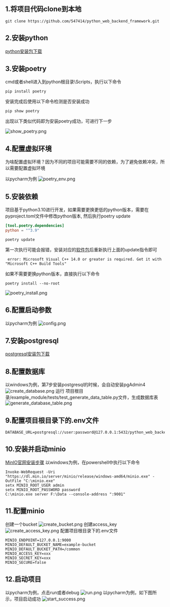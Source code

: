 ## 1.将项目代码clone到本地

```shell
git clone https://github.com/547414/python_web_backend_framework.git
```

## 2.安装python

[python安装包下载](https://www.python.org/downloads/)

## 3.安装poetry

cmd或者shell进入到python根目录\Scripts，执行以下命令

```shell
pip install poetry
``` 
安装完成后使用以下命令检测是否安装成功
```shell
pip show poetry
```  
出现以下类似代码即为安装poetry成功，可进行下一步 

![show_poetry.png](doc%2Fquick_start%2Fshow_poetry.png)
## 4.配置虚拟环境

为啥配置虚拟环境？因为不同的项目可能需要不同的依赖，为了避免依赖冲突，所以需要配置虚拟环境

以pycharm为例
![poetry_env.png](./doc/quick_start/poetry_env.png "add poetry env")

## 5.安装依赖

项目基于python3.10进行开发，如果需要更换更低的python版本，需要在pyproject.toml文件中修改python版本, 然后执行poetry update

```toml
[tool.poetry.dependencies]
python = "^3.9"
```

```shell
poetry update
```
第一次执行可能会报错，安装对应的[软件包](https://visualstudio.microsoft.com/visual-cpp-build-tools/
)后重新执行上面的update指令即可
```shell
 error: Microsoft Visual C++ 14.0 or greater is required. Get it with "Microsoft C++ Build Tools"
```
如果不需要更换python版本，直接执行以下命令

```shell
poetry install --no-root
```

![poetry_install.png](./doc/quick_start/poetry_install.png "poetry install")

## 6.配置启动参数

以pycharm为例
![config.png](./doc/quick_start/config.png "config")

## 7.安装postgresql

[postgresql安装包下载](https://www.postgresql.org/download/)

## 8.配置数据库

以windows为例，第7步安装postgresql的时候，会自动安装pgAdmin4
![create_database.png](./doc/quick_start/create_database.png "create database")
运行 项目根目录/example_module/tests/test_generate_data_table.py文件，生成数据库表
![generate_database_table.png](./doc/quick_start/generate_database_table.png "generate database table")

## 9.配置项目根目录下的.env文件

```shell
DATABASE_URL=postgresql://user:password@127.0.0.1:5432/python_web_backend_framework
```

## 10.安装并启动minio

[MinIO官网安装步骤](https://min.io/download#/windows)
以windows为例，在powershell中执行以下命令

```shell
Invoke-WebRequest -Uri "https://dl.min.io/server/minio/release/windows-amd64/minio.exe" -OutFile "C:\minio.exe"
setx MINIO_ROOT_USER admin
setx MINIO_ROOT_PASSWORD password
C:\minio.exe server F:\Data --console-address ":9001"
```

## 11.配置minio

创建一个bucket
![create_bucket.png](./doc/quick_start/create_bucket.png "create bucket")
创建access_key
![create_access_key.png](./doc/quick_start/create_access_key.png "create access key")
配置项目根目录下的.env文件

```shell
MINIO_ENDPOINT=127.0.0.1:9000
MINIO_DEFAULT_BUCKET_NAME=example-bucket
MINIO_DEFAULT_BUCKET_PATH=/common
MINIO_ACCESS_KEY=xxx
MINIO_SECRET_KEY=xxx
MINIO_SECURE=false
```

## 12.启动项目

以pycharm为例，点击run或者debug
![run.png](./doc/quick_start/run.png "run")
以pycharm为例，如下图所示，项目启动成功
![start_success.png](./doc/quick_start/start_success.png "start success")
